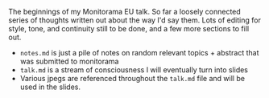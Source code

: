 The beginnings of my Monitorama EU talk. So far a loosely connected series of
thoughts written out about the way I'd say them. Lots of editing for style,
tone, and continuity still to be done, and a few more sections to fill out.

* `notes.md` is just a pile of notes on random relevant topics + abstract that
was submitted to monitorama
* `talk.md` is a stream of consciousness I will eventually turn into slides
* Various jpegs are referenced throughout the `talk.md` file and will be used in the slides.
